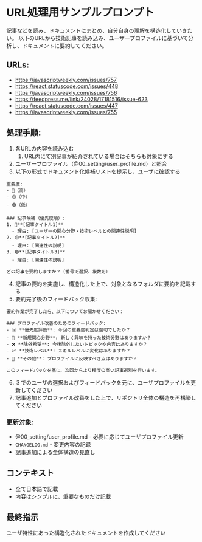 # URL処理用サンプルプロンプト

記事などを読み、ドキュメントにまとめ、自分自身の理解を構造化していきたい。
以下のURLから技術記事を読み込み、ユーザープロファイルに基づいて分析し、ドキュメントに要約してください。

## URLs:

- https://javascriptweekly.com/issues/757
- https://react.statuscode.com/issues/448
- https://javascriptweekly.com/issues/756
- https://feedpress.me/link/24028/17181516/issue-623
- https://react.statuscode.com/issues/447
- https://javascriptweekly.com/issues/755

## 処理手順:
1. 各URLの内容を読み込む
   1. URL内にて別記事が紹介されている場合はそちらも対象にする
2. ユーザープロファイル（@00_setting/user_profile.md）と照合
3. 以下の形式でドキュメント化候補リストを提示し、ユーザに確認する

```
重要度: 
- 🔴（高） 
- 🟡（中）
- 🟢（低）

### 記事候補（優先度順）:
1. 🔴**[記事タイトル1]** 
  - 理由: [ユーザーの関心分野・技術レベルとの関連性説明]
2. 🟡**[記事タイトル2]** 
  - 理由: [関連性の説明]
3. 🟢**[記事タイトル3]** 
  - 理由: [関連性の説明]

どの記事を要約しますか？（番号で選択、複数可）
```

4. 記事の要約を実施し、構造化した上で、対象となるフォルダに要約を記載する
5. 要約完了後のフィードバック収集:

```
要約作業が完了したら、以下についてお聞かせください：

### プロファイル改善のためのフィードバック:
- 📊 **優先度評価**: 今回の重要度判定は適切でしたか？
- 🎯 **新規関心分野**: 新しく興味を持った技術分野はありますか？
- ❌ **除外希望**: 今後除外したいトピックや内容はありますか？
- 📈 **技術レベル**: スキルレベルに変化はありますか？
- 🎲 **その他**: プロファイルに反映すべき点はありますか？

このフィードバックを基に、次回からより精度の高い記事選別を行います。
```

6. ３でのユーザの選択およびフィードバックを元に、ユーザプロファイルを更新してください
7. 記事追加とプロファイル改善をした上で、リポジトリ全体の構造を再構築してください

### 更新対象:
- @00_setting/user_profile.md - 必要に応じてユーザプロファイル更新
- `CHANGELOG.md` - 変更内容の記録
- 記事追加による全体構造の見直し

## コンテキスト
- 全て日本語で記載
- 内容はシンプルに、重要なものだけ記載

## 最終指示
ユーザ特性にあった構造化されたドキュメントを作成してください

<!-- これはコメントなので無視して：@90_prompt/url_processing.md これを読んで実行して -->
